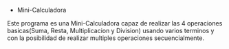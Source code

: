 * Mini-Calculadora

Este programa es una Mini-Calculadora capaz de realizar las 4 operaciones basicas(Suma, Resta, Multiplicacion y Division)
usando varios terminos y con la posibilidad de realizar multiples operaciones secuencialmente.
